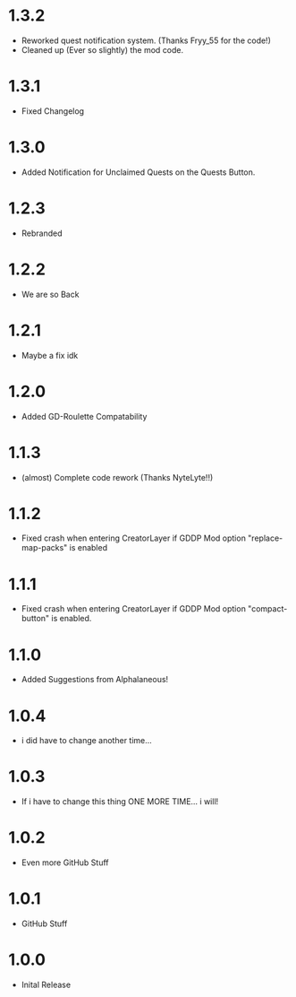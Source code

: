 # 1.3.2
- Reworked quest notification system. (Thanks Fryy_55 for the code!)
- Cleaned up (Ever so slightly) the mod code.

# 1.3.1
- Fixed Changelog

# 1.3.0
- Added Notification for Unclaimed Quests on the Quests Button.

# 1.2.3
- Rebranded

# 1.2.2
- We are so Back

# 1.2.1
- Maybe a fix idk

# 1.2.0
- Added GD-Roulette Compatability

# 1.1.3
- (almost) Complete code rework (Thanks NyteLyte!!)

# 1.1.2
- Fixed crash when entering CreatorLayer if GDDP Mod option "replace-map-packs" is enabled

# 1.1.1
- Fixed crash when entering CreatorLayer if GDDP Mod option "compact-button" is enabled.

# 1.1.0
- Added Suggestions from Alphalaneous!

# 1.0.4
- i did have to change another time...

# 1.0.3
- If i have to change this thing ONE MORE TIME... i will!

# 1.0.2
- Even more GitHub Stuff

# 1.0.1
- GitHub Stuff

# 1.0.0
- Inital Release


















